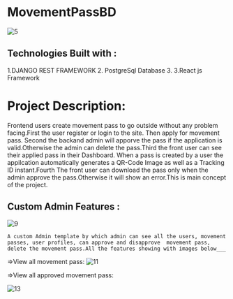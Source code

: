 # MovementPassBD

![5](https://user-images.githubusercontent.com/69727568/127553502-6f54a1df-c651-4c60-8601-368812782391.png)

## Technologies Built with : 
1.DJANGO REST FRAMEWORK 
2. PostgreSql Database
3. 3.React js Framework

# Project Description:

Frontend users create movement pass to go outside without any problem facing.First the user register or login to the site. Then apply for movement pass. Second the backand admin will apporve the pass if the application is valid.Otherwise the admin can delete the pass.Third the front user can see their applied pass in their Dashboard. When a pass is created by a user the appilcation automatically generates a QR-Code Image as well as a Tracking ID instant.Fourth The front user can download the pass only when the admin approve the pass.Otherwise it will show an error.This is main concept of the project.


## Custom Admin Features :

![9](https://user-images.githubusercontent.com/69727568/127554331-6a020396-eda2-4270-8273-44bbfcd6d976.png)

    A custom Admin template by which admin can see all the users, movement passes, user profiles, can approve and disapprove  movement pass, delete the movement pass.All the features showing with images below___
    
    
=>View all movement pass:
![11](https://user-images.githubusercontent.com/69727568/127554763-eeca2480-5f52-4b9a-9519-2d645cd1079f.png)


=>View all approved movement pass:

![13](https://user-images.githubusercontent.com/69727568/127554884-0ab9f734-00c2-44c1-b06a-745aa9928056.png)
